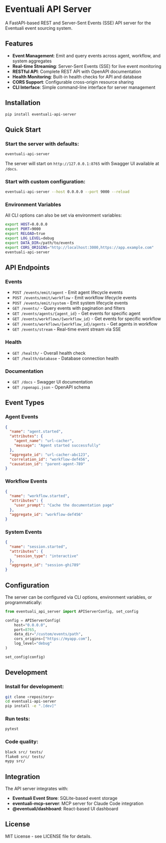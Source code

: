 # Eventuali API Server

A FastAPI-based REST and Server-Sent Events (SSE) API server for the Eventuali event sourcing system.

## Features

- **Event Management**: Emit and query events across agent, workflow, and system aggregates
- **Real-time Streaming**: Server-Sent Events (SSE) for live event monitoring
- **RESTful API**: Complete REST API with OpenAPI documentation
- **Health Monitoring**: Built-in health checks for API and database
- **CORS Support**: Configurable cross-origin resource sharing
- **CLI Interface**: Simple command-line interface for server management

## Installation

```bash
pip install eventuali-api-server
```

## Quick Start

### Start the server with defaults:

```bash
eventuali-api-server
```

The server will start on `http://127.0.0.1:8765` with Swagger UI available at `/docs`.

### Start with custom configuration:

```bash
eventuali-api-server --host 0.0.0.0 --port 9000 --reload
```

### Environment Variables

All CLI options can also be set via environment variables:

```bash
export HOST=0.0.0.0
export PORT=9000
export RELOAD=true
export LOG_LEVEL=debug
export DATA_DIR=/path/to/events
export CORS_ORIGINS="http://localhost:3000,https://app.example.com"
eventuali-api-server
```

## API Endpoints

### Events

- `POST /events/emit/agent` - Emit agent lifecycle events
- `POST /events/emit/workflow` - Emit workflow lifecycle events  
- `POST /events/emit/system` - Emit system lifecycle events
- `GET /events/` - Query events with pagination and filters
- `GET /events/agents/{agent_id}` - Get events for specific agent
- `GET /events/workflows/{workflow_id}` - Get events for specific workflow
- `GET /events/workflows/{workflow_id}/agents` - Get agents in workflow
- `GET /events/stream` - Real-time event stream via SSE

### Health

- `GET /health/` - Overall health check
- `GET /health/database` - Database connection health

### Documentation

- `GET /docs` - Swagger UI documentation
- `GET /openapi.json` - OpenAPI schema

## Event Types

### Agent Events

```json
{
  "name": "agent.started",
  "attributes": {
    "agent_name": "url-cacher",
    "message": "Agent started successfully"
  },
  "aggregate_id": "url-cacher-abc123",
  "correlation_id": "workflow-def456",
  "causation_id": "parent-agent-789"
}
```

### Workflow Events

```json
{
  "name": "workflow.started", 
  "attributes": {
    "user_prompt": "Cache the documentation page"
  },
  "aggregate_id": "workflow-def456"
}
```

### System Events

```json
{
  "name": "session.started",
  "attributes": {
    "session_type": "interactive"
  },
  "aggregate_id": "session-ghi789"
}
```

## Configuration

The server can be configured via CLI options, environment variables, or programmatically:

```python
from eventuali_api_server import APIServerConfig, set_config

config = APIServerConfig(
    host="0.0.0.0",
    port=8765,
    data_dir="/custom/events/path",
    cors_origins=["https://myapp.com"],
    log_level="debug"
)

set_config(config)
```

## Development

### Install for development:

```bash
git clone <repository>
cd eventuali-api-server
pip install -e ".[dev]"
```

### Run tests:

```bash
pytest
```

### Code quality:

```bash
black src/ tests/
flake8 src/ tests/
mypy src/
```

## Integration

The API server integrates with:

- **Eventuali Event Store**: SQLite-based event storage
- **eventuali-mcp-server**: MCP server for Claude Code integration  
- **@eventuali/dashboard**: React-based UI dashboard

## License

MIT License - see LICENSE file for details.